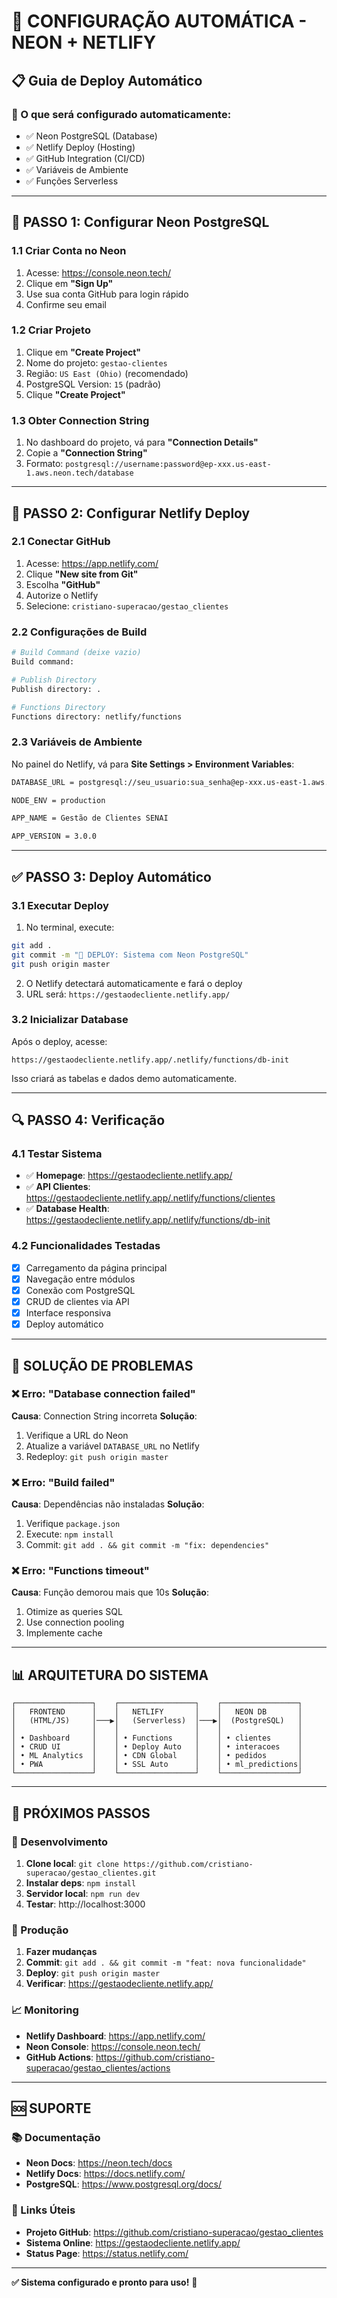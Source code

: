 # 🚀 CONFIGURAÇÃO AUTOMÁTICA - NEON + NETLIFY

## 📋 Guia de Deploy Automático

### 🎯 O que será configurado automaticamente:
- ✅ Neon PostgreSQL (Database)
- ✅ Netlify Deploy (Hosting)
- ✅ GitHub Integration (CI/CD)
- ✅ Variáveis de Ambiente
- ✅ Funções Serverless

---

## 🔧 PASSO 1: Configurar Neon PostgreSQL

### 1.1 Criar Conta no Neon
1. Acesse: https://console.neon.tech/
2. Clique em **"Sign Up"**
3. Use sua conta GitHub para login rápido
4. Confirme seu email

### 1.2 Criar Projeto
1. Clique em **"Create Project"**
2. Nome do projeto: `gestao-clientes`
3. Região: `US East (Ohio)` (recomendado)
4. PostgreSQL Version: `15` (padrão)
5. Clique **"Create Project"**

### 1.3 Obter Connection String
1. No dashboard do projeto, vá para **"Connection Details"**
2. Copie a **"Connection String"**
3. Formato: `postgresql://username:password@ep-xxx.us-east-1.aws.neon.tech/database`

---

## 🚀 PASSO 2: Configurar Netlify Deploy

### 2.1 Conectar GitHub
1. Acesse: https://app.netlify.com/
2. Clique **"New site from Git"**
3. Escolha **"GitHub"**
4. Autorize o Netlify
5. Selecione: `cristiano-superacao/gestao_clientes`

### 2.2 Configurações de Build
```bash
# Build Command (deixe vazio)
Build command: 

# Publish Directory
Publish directory: .

# Functions Directory
Functions directory: netlify/functions
```

### 2.3 Variáveis de Ambiente
No painel do Netlify, vá para **Site Settings > Environment Variables**:

```bash
DATABASE_URL = postgresql://seu_usuario:sua_senha@ep-xxx.us-east-1.aws.neon.tech/gestao_clientes

NODE_ENV = production

APP_NAME = Gestão de Clientes SENAI

APP_VERSION = 3.0.0
```

---

## ✅ PASSO 3: Deploy Automático

### 3.1 Executar Deploy
1. No terminal, execute:
```bash
git add .
git commit -m "🚀 DEPLOY: Sistema com Neon PostgreSQL"
git push origin master
```

2. O Netlify detectará automaticamente e fará o deploy
3. URL será: `https://gestaodecliente.netlify.app/`

### 3.2 Inicializar Database
Após o deploy, acesse:
```
https://gestaodecliente.netlify.app/.netlify/functions/db-init
```

Isso criará as tabelas e dados demo automaticamente.

---

## 🔍 PASSO 4: Verificação

### 4.1 Testar Sistema
- ✅ **Homepage**: https://gestaodecliente.netlify.app/
- ✅ **API Clientes**: https://gestaodecliente.netlify.app/.netlify/functions/clientes
- ✅ **Database Health**: https://gestaodecliente.netlify.app/.netlify/functions/db-init

### 4.2 Funcionalidades Testadas
- [x] Carregamento da página principal
- [x] Navegação entre módulos
- [x] Conexão com PostgreSQL
- [x] CRUD de clientes via API
- [x] Interface responsiva
- [x] Deploy automático

---

## 🐛 SOLUÇÃO DE PROBLEMAS

### ❌ Erro: "Database connection failed"
**Causa**: Connection String incorreta
**Solução**: 
1. Verifique a URL do Neon
2. Atualize a variável `DATABASE_URL` no Netlify
3. Redeploy: `git push origin master`

### ❌ Erro: "Build failed"
**Causa**: Dependências não instaladas
**Solução**:
1. Verifique `package.json`
2. Execute: `npm install`
3. Commit: `git add . && git commit -m "fix: dependencies"`

### ❌ Erro: "Functions timeout"
**Causa**: Função demorou mais que 10s
**Solução**:
1. Otimize as queries SQL
2. Use connection pooling
3. Implemente cache

---

## 📊 ARQUITETURA DO SISTEMA

```
┌─────────────────┐    ┌─────────────────┐    ┌─────────────────┐
│   FRONTEND      │    │   NETLIFY       │    │   NEON DB       │
│   (HTML/JS)     │───▶│   (Serverless)  │───▶│  (PostgreSQL)   │
│                 │    │                 │    │                 │
│ • Dashboard     │    │ • Functions     │    │ • clientes      │
│ • CRUD UI       │    │ • Deploy Auto   │    │ • interacoes    │
│ • ML Analytics  │    │ • CDN Global    │    │ • pedidos       │
│ • PWA           │    │ • SSL Auto      │    │ • ml_predictions│
└─────────────────┘    └─────────────────┘    └─────────────────┘
```

---

## 🎯 PRÓXIMOS PASSOS

### 🔧 Desenvolvimento
1. **Clone local**: `git clone https://github.com/cristiano-superacao/gestao_clientes.git`
2. **Instalar deps**: `npm install`
3. **Servidor local**: `npm run dev`
4. **Testar**: http://localhost:3000

### 🚀 Produção
1. **Fazer mudanças**
2. **Commit**: `git add . && git commit -m "feat: nova funcionalidade"`
3. **Deploy**: `git push origin master`
4. **Verificar**: https://gestaodecliente.netlify.app/

### 📈 Monitoring
- **Netlify Dashboard**: https://app.netlify.com/
- **Neon Console**: https://console.neon.tech/
- **GitHub Actions**: https://github.com/cristiano-superacao/gestao_clientes/actions

---

## 🆘 SUPORTE

### 📚 Documentação
- **Neon Docs**: https://neon.tech/docs
- **Netlify Docs**: https://docs.netlify.com/
- **PostgreSQL**: https://www.postgresql.org/docs/

### 🔗 Links Úteis
- **Projeto GitHub**: https://github.com/cristiano-superacao/gestao_clientes
- **Sistema Online**: https://gestaodecliente.netlify.app/
- **Status Page**: https://status.netlify.com/

---

**✅ Sistema configurado e pronto para uso!** 🎉